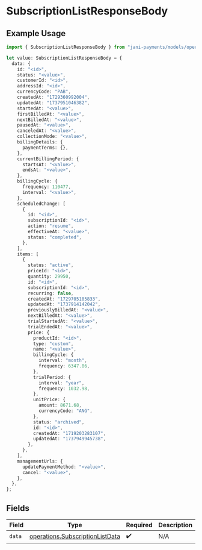 # SubscriptionListResponseBody

## Example Usage

```typescript
import { SubscriptionListResponseBody } from "jani-payments/models/operations";

let value: SubscriptionListResponseBody = {
  data: {
    id: "<id>",
    status: "<value>",
    customerId: "<id>",
    addressId: "<id>",
    currencyCode: "PAB",
    createdAt: "1729360992004",
    updatedAt: "1737951046382",
    startedAt: "<value>",
    firstBilledAt: "<value>",
    nextBilledAt: "<value>",
    pausedAt: "<value>",
    canceledAt: "<value>",
    collectionMode: "<value>",
    billingDetails: {
      paymentTerms: {},
    },
    currentBillingPeriod: {
      startsAt: "<value>",
      endsAt: "<value>",
    },
    billingCycle: {
      frequency: 110477,
      interval: "<value>",
    },
    scheduledChange: [
      {
        id: "<id>",
        subscriptionId: "<id>",
        action: "resume",
        effectiveAt: "<value>",
        status: "completed",
      },
    ],
    items: [
      {
        status: "active",
        priceId: "<id>",
        quantity: 29950,
        id: "<id>",
        subscriptionId: "<id>",
        recurring: false,
        createdAt: "1729705105833",
        updatedAt: "1737914142042",
        previouslyBilledAt: "<value>",
        nextBilledAt: "<value>",
        trialStartedAt: "<value>",
        trialEndedAt: "<value>",
        price: {
          productId: "<id>",
          type: "custom",
          name: "<value>",
          billingCycle: {
            interval: "month",
            frequency: 6347.86,
          },
          trialPeriod: {
            interval: "year",
            frequency: 1032.98,
          },
          unitPrice: {
            amount: 8671.68,
            currencyCode: "ANG",
          },
          status: "archived",
          id: "<id>",
          createdAt: "1719203283107",
          updatedAt: "1737949945738",
        },
      },
    ],
    managementUrls: {
      updatePaymentMethod: "<value>",
      cancel: "<value>",
    },
  },
};
```

## Fields

| Field                                                                              | Type                                                                               | Required                                                                           | Description                                                                        |
| ---------------------------------------------------------------------------------- | ---------------------------------------------------------------------------------- | ---------------------------------------------------------------------------------- | ---------------------------------------------------------------------------------- |
| `data`                                                                             | [operations.SubscriptionListData](../../models/operations/subscriptionlistdata.md) | :heavy_check_mark:                                                                 | N/A                                                                                |